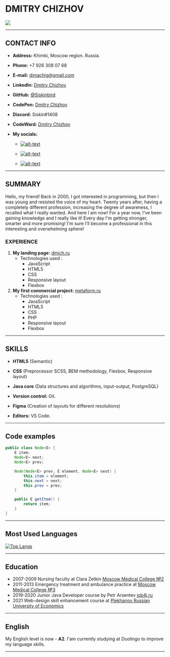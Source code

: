 # DMITRY CHIZHOV

![](https://github.com/Siskinbird/rsschool-cv/blob/gh-pages/CVphoto.png)

***

## CONTACT INFO

* **Address:** Khimki, Moscow region. Russia.

* **Phone:** +7 926 308 07 68 

* **E-mail:** [dimachig@gmail.com](mailto:dimachig@gmail.com)

* **LinkedIn:** [Dmitry Chizhov](https://www.linkedin.com/in/drchig/)

* **GitHub:** [@Siskinbird](https://github.com/Siskinbird)

* **CodePen:** [Dmitry Chizhov](https://codepen.io/Siskinbird)

* **Discord:** Siskin#1408

* **CodeWard:** [Dmitry Chizhov](https://www.codewars.com/users/Siskinbird)

* **My socials:** 
    
    - [![alt-text](https://img.shields.io/badge/-ВКонтакте-blue?style=flat&logo=vk&logoColor=white  "vk.com")](https://vk.com/chigoff)&nbsp;&nbsp;
    
    - [![alt-text](https://img.shields.io/badge/-instagram-E4405F?style=flat&logo=instagram&logoColor=white)](https://www.instagram.com/d.chig)&nbsp;&nbsp;
    
    - [![alt-text](https://img.shields.io/badge/-telegram-grey?style=flat&logo=telegram&logoColor=white)](https://t.me/Siskin_bird)&nbsp;&nbsp;

***

## SUMMARY

Hello, my friend! Back in 2000, I got interested in programming, but then I was young and resisted the voice of my heart. Twenty years after, having a completely different profession, increasing the degree of awareness, I recalled what I really wanted. And here I am now! For a year now, I've been gaining knowledge and I really like it! Every day I'm getting stronger, smarter and more promising! I'm sure I'll become a professional in this interesting and overwhelming sphere!

### EXPERIENCE

1. **My landing page:** [dmich.ru](https://dmich.ru/)
    * Technologies used : 
        - JavaScript
        - HTML5
        - CSS
        - Responsive layout
        - Flexbox
2. **My first commercial project:** [metaform.ru](https://www.metaform.ru/)
    * Technologies used : 
        - JavaScript
        - HTML5
        - CSS
        - PHP
        - Responsive layout
        - Flexbox

***

## SKILLS

* **HTML5** (Semantic)

* **CSS** (Preprocessor SCSS, BEM methodology, Flexbox, Responsive layout)

* **Java core** (Data structures and algorithms, input-output, PostgreSQL)

* **Version control:** Git.

* **Figma** (Creation of layouts for different resolutions)

* **Editors:** VS Code.

***

## Code examples 

``` Java
public class Node<E> {
    E item;
    Node<E> next;
    Node<E> prev;

    Node(Node<E> prev, E element, Node<E> next) {
        this.item = element;
        this.next = next;
        this.prev = prev;
    }

    public E getItem() {
        return item;
    }
}
```

***

## Most Used Languages

[![Top Langs](https://github-readme-stats.vercel.app/api/top-langs/?username=siskinbird&hide=css&layout=compact)](https://github.com/anuraghazra/github-readme-stats)

***

## Education 

 * 2007-2009 Nursing faculty at Clara Zetkin [Moscow Medical College №2](https://med-info.ru/reference/view/562)
 * 2011-2013 Emergency treatment and ambulance practice at [Moscow Medical College №3](https://medcollege7.ru/)
 * 2019-2020 Junior Java Developer course by Petr Arsentev [job4j.ru](https://job4j.ru)
 * 2021 Web-design skill enhancement course at [Plekhanov Russian University of Economics](https://www.rea.ru/)

***

## English 

My English level is now - **A2**. I'am currently studying at Duolingo to improve my language skills.

***